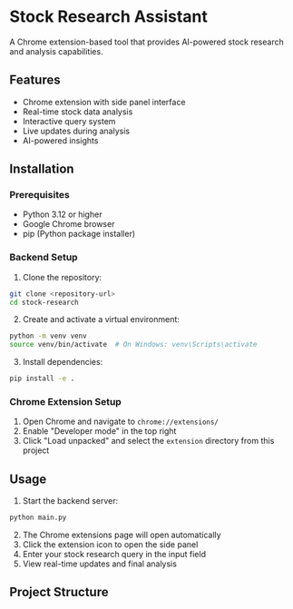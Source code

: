 # Stock Research Assistant

A Chrome extension-based tool that provides AI-powered stock research and analysis capabilities.

## Features

- Chrome extension with side panel interface
- Real-time stock data analysis
- Interactive query system
- Live updates during analysis
- AI-powered insights

## Installation

### Prerequisites

- Python 3.12 or higher
- Google Chrome browser
- pip (Python package installer)

### Backend Setup

1. Clone the repository:
```bash
git clone <repository-url>
cd stock-research
```

2. Create and activate a virtual environment:
```bash
python -m venv venv
source venv/bin/activate  # On Windows: venv\Scripts\activate
```

3. Install dependencies:
```bash
pip install -e .
```

### Chrome Extension Setup

1. Open Chrome and navigate to `chrome://extensions/`
2. Enable "Developer mode" in the top right
3. Click "Load unpacked" and select the `extension` directory from this project

## Usage

1. Start the backend server:
```bash
python main.py
```

2. The Chrome extensions page will open automatically
3. Click the extension icon to open the side panel
4. Enter your stock research query in the input field
5. View real-time updates and final analysis

## Project Structure
